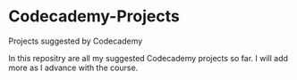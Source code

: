 # Codecademy-Projects
 Projects suggested by Codecademy

In this repositry are all my suggested Codecademy projects so far. 
I will add more as I advance with the course.
